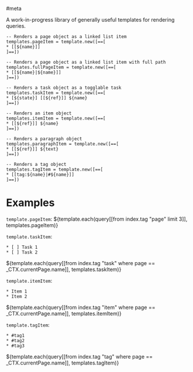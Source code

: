 #meta

A work-in-progress library of generally useful templates for rendering queries.

```space-lua
-- Renders a page object as a linked list item
templates.pageItem = template.new([==[
* [[${name}]]
]==])

-- Renders a page object as a linked list item with full path
templates.fullPageItem = template.new([==[
* [[${name}|${name}]]
]==])

-- Renders a task object as a togglable task
templates.taskItem = template.new([==[
* [${state}] [[${ref}]] ${name}
]==])

-- Renders an item object
templates.itemItem = template.new([==[
* [[${ref}]] ${name}
]==])

-- Renders a paragraph object
templates.paragraphItem = template.new([==[
* [[${ref}]] ${text}
]==])

-- Renders a tag object
templates.tagItem = template.new([==[
* [[tag:${name}|#${name}]]
]==])
```

# Examples
`template.pageItem`:
${template.each(query[[from index.tag "page" limit 3]], templates.pageItem)}

`template.taskItem`:

    * [ ] Task 1
    * [ ] Task 2

${template.each(query[[from index.tag "task" where page == _CTX.currentPage.name]], templates.taskItem)}

`template.itemItem`:

    * Item 1
    * Item 2

${template.each(query[[from index.tag "item" where page == _CTX.currentPage.name]], templates.itemItem)}

`template.tagItem`:

    * #tag1
    * #tag2
    * #tag3

${template.each(query[[from index.tag "tag" where page == _CTX.currentPage.name]], templates.tagItem)}
